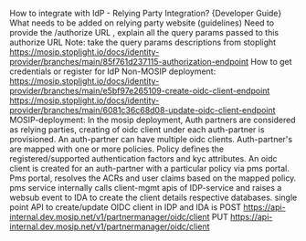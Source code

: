 How to integrate with IdP - Relying Party Integration? {Developer Guide}
  What needs to be added on relying party website (guidelines)
    Need to provide the /authorize URL , explain all the query params passed to this authorize URL 
    Note: take the query params descriptions from stoplight
    https://mosip.stoplight.io/docs/identity-provider/branches/main/85f761d237115-authorization-endpoint
  How to get credentials or register for IdP
    Non-MOSIP deployment:
      https://mosip.stoplight.io/docs/identity-provider/branches/main/e5bf97e265109-create-oidc-client-endpoint
      https://mosip.stoplight.io/docs/identity-provider/branches/main/6081c36c68d08-update-oidc-client-endpoint
    MOSIP-deployment:
      In the mosip deployment, Auth partners are considered as relying parties, creating of oidc client under each auth-partner
      is provisioned. An auth-partner can have multiple oidc clients.
      Auth-partner's are mapped with one or more policies. Policy defines the registered/supported authentication factors and kyc attributes. 
      An oidc client is created for an auth-partner with a particular policy via pms portal.
      Pms portal, resolves the ACRs and user claims based on the mapped policy. 
      pms service internally calls client-mgmt apis of IDP-service and raises a websub event to IDA to create the client details respective databases.
      single point API to create/update OIDC client in IDP and IDA is 
      POST https://api-internal.dev.mosip.net/v1/partnermanager/oidc/client
      PUT https://api-internal.dev.mosip.net/v1/partnermanager/oidc/client
